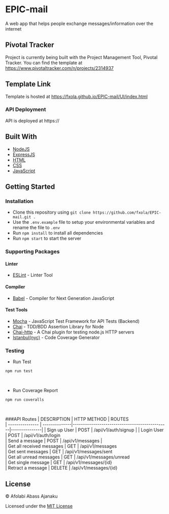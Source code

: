 # EPIC-mail
A web app that helps people exchange messages/information over the internet

## Pivotal Tracker
Project is currently being built with the Project Management Tool, Pivotal Tracker. You can find the template at https://www.pivotaltracker.com/n/projects/2314937

## Template Link
Template is hosted at https://fxola.github.io/EPIC-mail/UI/index.html


### API Deployment

API is deployed at https://


## Built With


<ul>
<li><a href="https://nodejs.org/">NodeJS</a></li>
<li><a href="https://expressjs.com/">ExpressJS</a></li>
<li><a href="https://developer.mozilla.org/kab/docs/Web/HTML">HTML</a></li>
<li><a href="https://developer.mozilla.org/en-US/docs/Web/CSS">CSS</a></li>
<li><a href="https://developer.mozilla.org/bm/docs/Web/JavaScript">JavaScript</a></li>
</ul>


## Getting Started

### Installation

* Clone this repository using `git clone https://github.com/fxola/EPIC-mail.git .`
* Use the `.env.example` file to setup your environmental variables and rename the file to `.env`
* Run `npm install` to install all dependencies
* Run `npm start` to start the server

### Supporting Packages

#### Linter

* [ESLint](https://eslint.org/) - Linter Tool

#### Compiler

* [Babel](https://eslint.org/) - Compiler for Next Generation JavaScript


#### Test Tools

* [Mocha](https://mochajs.org/) - JavaScript Test Framework for API Tests (Backend)
* [Chai](http://chaijs.com/) - TDD/BDD Assertion Library for Node
* [Chai-http](https://github.com/visionmedia/supertest) - A Chai plugin for testing node.js HTTP servers
* [Istanbul(nyc)](https://istanbul.js.org/) - Code Coverage Generator





### Testing
<ul><li>Run Test</li></ul>
<pre><code>npm run test</code></pre>
<br>
<ul><li>Run Coverage Report</li></ul>
<pre><code>npm run coveralls</code></pre>
<br>

###API Routes
| DESCRIPTION                     | HTTP METHOD   | ROUTES                                        
| ---------------                 | --------------|-----------------------------------------------|---------------|
| Sign up User                   | POST          | /api/v1/auth/signup                                  |
| Login User                      | POST          | /api/v1/auth/login                            
| Send a message   | POST          | /api/v1/messages   |              
| Get all received messages       | GET           | /api/v1/messages                         
| Get sent messages       | GET           | /api/v1/messages/sent                       
| Get all unread messages            | GET        | /api/v1/messages/unread                             
| Get single message              | GET           | /api/v1/messages/{id}                              
| Retract a message      | DELETE          | /api/v1/messages/{id}          

## License

&copy; Afolabi Abass Ajanaku

Licensed under the [MIT License](https://github.com/fxola/EPIC-mail/blob/develop/LICENSE)

